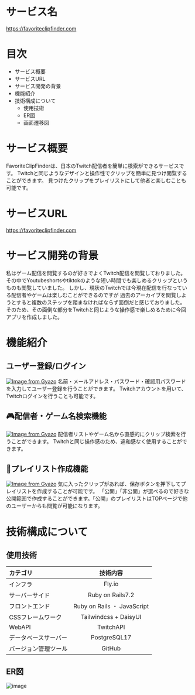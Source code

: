 # サービス名<br>
https://favoriteclipfinder.com

# 目次
* サービス概要
* サービスURL
* サービス開発の背景
* 機能紹介
* 技術構成について
  * 使用技術
  * ER図
  * 画面遷移図

# サービス概要
FavoriteClipFinderは、日本のTwitch配信者を簡単に検索ができるサービスです。
Twitchと同じようなデザインと操作性でクリップを簡単に見つけ閲覧することができます。
見つけたクリップをプレイリストにして他者と楽しむことも可能です。

# サービスURL
https://favoriteclipfinder.com

# サービス開発の背景
私はゲーム配信を閲覧するのが好きでよくTwitch配信を閲覧しておりました。
その中でYoutubeshortsやtiktokのような短い時間でも楽しめるクリップというものも閲覧していました。
しかし、現状のTwitchでは今現在配信を行なっている配信者やゲームは楽しむことができるのですが
過去のアーカイブを閲覧しようとすると複数のステップを踏まなければならず面倒だと感じておりました。
そのため、その面倒な部分をTwitchと同じような操作感で楽しめるために今回アプリを作成しました。


# 機能紹介
## ユーザー登録/ログイン
[![Image from Gyazo](https://i.gyazo.com/5062496373c63c688c4b49db50205738.gif)](https://gyazo.com/5062496373c63c688c4b49db50205738)
名前・メールアドレス・パスワード・確認用パスワードを入力してユーザー登録を行うことができます。
Twitchアカウントを用いて、Twitchログインを行うことも可能です。

## 🎮配信者・ゲーム名検索機能
[![Image from Gyazo](https://i.gyazo.com/82cfbd3d86201390231e5151693b3709.gif)](https://gyazo.com/82cfbd3d86201390231e5151693b3709)
配信者リストやゲーム名から直感的にクリップ検索を行うことができます。
Twitchと同じ操作感のため、違和感なく使用することができます。

## 🎵プレイリスト作成機能
[![Image from Gyazo](https://i.gyazo.com/295eed5a4a525c4570a4da3d91e8e65c.gif)](https://gyazo.com/295eed5a4a525c4570a4da3d91e8e65c)
気に入ったクリップがあれば、保存ボタンを押下してプレイリストを作成することが可能です。
「公開」「非公開」が選べるので好きな公開範囲で作成することができます。「公開」のプレイリストはTOPページで他のユーザーからも閲覧が可能になります。

# 技術構成について
## 使用技術
| カテゴリ | 技術内容 |
|:---|:---:|
| インフラ | Fly.io |
| サーバーサイド | Ruby on Rails7.2 | 
| フロントエンド | Ruby on Rails ・ JavaScript |
| CSSフレームワーク | Tailwindcss + DaisyUI |
| WebAPI | TwitchAPI |
| データベースサーバー | PostgreSQL17 |
| バージョン管理ツール | GitHub |

## ER図
![image](https://github.com/user-attachments/assets/6d08e6bd-60d2-4919-97bf-b433c81cc42c)




